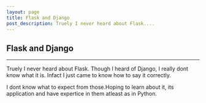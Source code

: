 ```yaml
---
layout: page
title: Flask and Django
post_description: Truely I never heard about Flask....
---
```

<div class="post">
<h2>
    Flask and Django
</h2>
<hr>
Truely I never heard about Flask. Though I heard of Django, I really dont know what it is. Infact I just came to know how to say it correctly.

I dont know what to expect from those.Hoping to learn about it, its application and have expertice in them atleast as in Python. 

</div>

